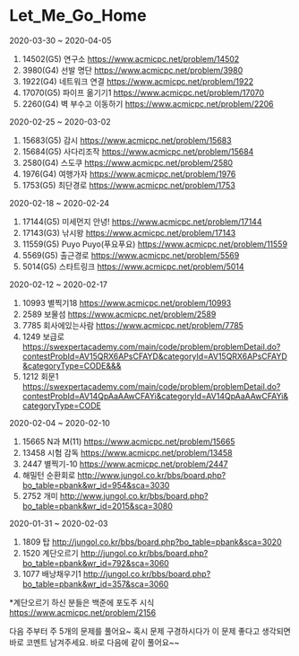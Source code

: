 # Let_Me_Go_Home

2020-03-30 ~ 2020-04-05
1. 14502(G5) 연구소 https://www.acmicpc.net/problem/14502
2. 3980(G4) 선발 명단 https://www.acmicpc.net/problem/3980
3. 1922(G4) 네트워크 연결 https://www.acmicpc.net/problem/1922
4. 17070(G5) 파이프 옮기기1 https://www.acmicpc.net/problem/17070
5. 2260(G4) 벽 부수고 이동하기 https://www.acmicpc.net/problem/2206

2020-02-25 ~ 2020-03-02
1. 15683(G5) 감시 https://www.acmicpc.net/problem/15683
2. 15684(G5) 사다리조작 https://www.acmicpc.net/problem/15684
3. 2580(G4) 스도쿠 https://www.acmicpc.net/problem/2580
4. 1976(G4) 여행가자 https://www.acmicpc.net/problem/1976
5. 1753(G5) 최단경로 https://www.acmicpc.net/problem/1753

2020-02-18 ~ 2020-02-24
1. 17144(G5) 미세먼지 안녕! https://www.acmicpc.net/problem/17144
2. 17143(G3) 낚시왕 https://www.acmicpc.net/problem/17143
3. 11559(G5) Puyo Puyo(푸요푸요) https://www.acmicpc.net/problem/11559
4. 5569(G5) 출근경로 https://www.acmicpc.net/problem/5569
5. 5014(G5) 스타트링크 https://www.acmicpc.net/problem/5014


2020-02-12 ~ 2020-02-17
1. 10993 별찍기18 https://www.acmicpc.net/problem/10993
2. 2589 보물섬 https://www.acmicpc.net/problem/2589
3. 7785 회사에있는사람 https://www.acmicpc.net/problem/7785
4. 1249 보급로 https://swexpertacademy.com/main/code/problem/problemDetail.do?contestProbId=AV15QRX6APsCFAYD&categoryId=AV15QRX6APsCFAYD&categoryType=CODE&&&
5. 1212 회문1 https://swexpertacademy.com/main/code/problem/problemDetail.do?contestProbId=AV14QpAaAAwCFAYi&categoryId=AV14QpAaAAwCFAYi&categoryType=CODE


2020-02-04 ~ 2020-02-10
1. 15665 N과 M(11) https://www.acmicpc.net/problem/15665
2. 13458 시험 감독 https://www.acmicpc.net/problem/13458
3. 2447 별찍기-10 https://www.acmicpc.net/problem/2447
4. 해밀턴 순환회로 http://www.jungol.co.kr/bbs/board.php?bo_table=pbank&wr_id=954&sca=3030
5. 2752 개미 http://www.jungol.co.kr/bbs/board.php?bo_table=pbank&wr_id=2015&sca=3080

2020-01-31 ~ 2020-02-03 
1. 1809 탑 http://jungol.co.kr/bbs/board.php?bo_table=pbank&sca=3020
2. 1520 계단오르기 http://jungol.co.kr/bbs/board.php?bo_table=pbank&wr_id=792&sca=3060
3. 1077 배낭채우기1 http://jungol.co.kr/bbs/board.php?bo_table=pbank&wr_id=357&sca=3060 

*계단오르기 하신 분들은 백준에 포도주 시식 https://www.acmicpc.net/problem/2156

다음 주부터 주 5개의 문제를 풀어요~ 혹시 문제 구경하시다가 이 문제 좋다고 생각되면 바로 코멘트 남겨주세요. 바로 다음에 같이 풀어요~~
